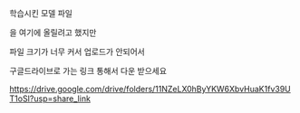 학습시킨 모델 파일

을 여기에 올릴려고 했지만 

파일 크기가 너무 커서 업로드가 안되어서

구글드라이브로 가는 링크 통해서 다운 받으세요

https://drive.google.com/drive/folders/11NZeLX0hByYKW6XbvHuaK1fv39UT1oSI?usp=share_link
